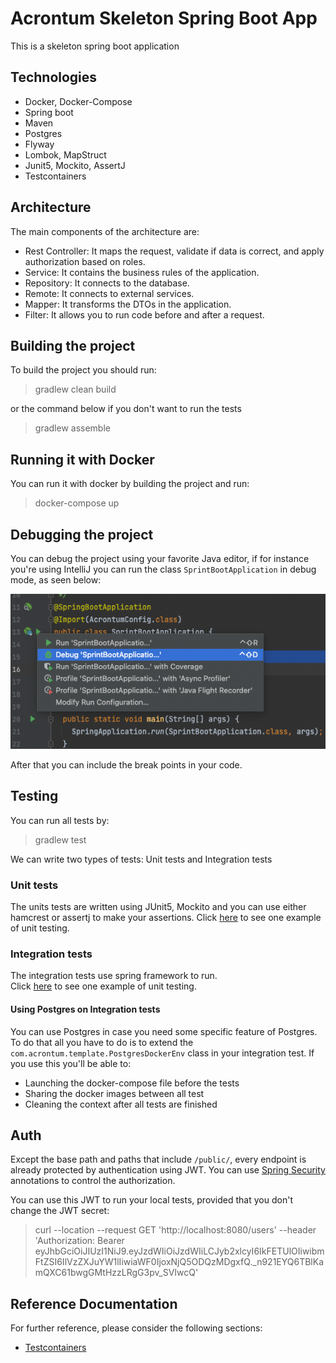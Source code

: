 # Acrontum Skeleton Spring Boot App

This is a skeleton spring boot application

## Technologies

- Docker, Docker-Compose
- Spring boot
- Maven
- Postgres
- Flyway
- Lombok, MapStruct
- Junit5, Mockito, AssertJ
- Testcontainers

## Architecture

<!-- Include image here when created -->

The main components of the architecture are:

* Rest Controller: It maps the request, validate if data is correct, and apply authorization based on roles.
* Service: It contains the business rules of the application.
* Repository: It connects to the database.
* Remote: It connects to external services.
* Mapper: It transforms the DTOs in the application.
* Filter: It allows you to run code before and after a request.

## Building the project

To build the project you should run:
> gradlew clean build

or the command below if you don't want to run the tests
> gradlew assemble 

## Running it with Docker

You can run it with docker by building the project and run:
> docker-compose up

## Debugging the project

You can debug the project using your favorite Java editor, if for instance you're using IntelliJ you can run the class
`SprintBootApplication` in debug mode, as seen below:

![debugging-in-intellij.png](debugging-in-intellij.png)

After that you can include the break points in your code.

## Testing

You can run all tests by:
> gradlew test

We can write two types of tests: Unit tests and Integration tests

### Unit tests

The units tests are written using JUnit5, Mockito and you can use either hamcrest or assertj to make your assertions.
Click [here](src/test/java/com/acrontum/template/services/UserServiceTest.java) to see one example of unit testing.

### Integration tests

The integration tests use spring framework to run.  
Click [here](src/test/java/com/acrontum/template/controllers/UserControllerTest.java) to see one example of unit
testing.

#### Using Postgres on Integration tests

You can use Postgres in case you need some specific feature of Postgres. To do that all you have to do is to extend
the `com.acrontum.template.PostgresDockerEnv` class in your integration test. If you use this you'll be able to:

- Launching the docker-compose file before the tests
- Sharing the docker images between all test
- Cleaning the context after all tests are finished

## Auth

Except the base path and paths that include `/public/`, every endpoint is already protected by authentication using JWT.
You can
use [Spring Security](https://www.baeldung.com/spring-security-method-security#3-using-preauthorize-and-postauthorize-annotations)
annotations to control the authorization.

You can use this JWT to run your local tests, provided that you don't change the JWT secret:
> curl --location --request GET 'http://localhost:8080/users'
> --header 'Authorization: Bearer eyJhbGciOiJIUzI1NiJ9.eyJzdWIiOiJzdWIiLCJyb2xlcyI6IkFETUlOIiwibmFtZSI6IlVzZXJuYW1lIiwiaWF0IjoxNjQ5ODQzMDgxfQ._n921EYQ6TBlKamQXC61bwgGMtHzzLRgG3pv_SVIwcQ'

## Reference Documentation

For further reference, please consider the following sections:

* [Testcontainers](https://www.testcontainers.org/)
